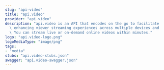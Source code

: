 ```yaml
---
slug: "api-video"
title: "api.video"
provider: "api.video"
description: "api.video is an API that encodes on the go to facilitate immediate playback,\
  \ enhancing viewer streaming experiences across multiple devices and platforms.\
  \ You can stream live or on-demand online videos within minutes."
logo: "api.video-logo.png"
logoMediaType: "image/png"
tags:
- "media"
stubs: "api.video-stubs.json"
swagger: "api.video-swagger.json"
---
```

